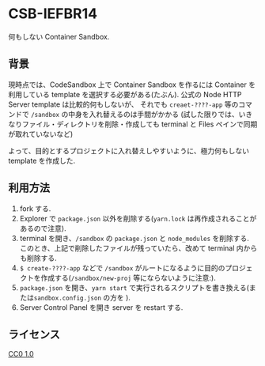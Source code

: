 # CSB-IEFBR14

何もしない Container Sandbox.

## 背景

現時点では、CodeSandbox 上で Container Sandbox を作るには
Container を利用している template を選択する必要がある(たぶん).
公式の Node HTTP Server template は比較的何もしないが、
それでも `creaet-????-app` 等のコマンドで `/sandbox` の中身を入れ替えるのは手間がかかる
(試した限りでは、いきなりファイル・ディレクトリを削除・作成しても
terminal と Files ペインで同期が取れていないなど)

よって、目的とするプロジェクトに入れ替えしやすいように、極力何もしない
template を作成した.

## 利用方法

1. fork する.
1. Explorer で `package.json` 以外を削除する(`yarn.lock` は再作成されることがあるので注意).
1. terminal を開き、`/sandbox` の `package.json` と `node_modules` を削除する.
   このとき、上記で削除したファイルが残っていたら、改めて terminal 内からも削除する.
1. `$ create-????-app` などで `/sandbox` がルートになるように目的のプロジェクトを作成する(`/sandbox/new-proj` 等にならないように注意:).
1. `package.json` を開き、`yarn start` で実行されるスクリプトを書き換える(または`sandbox.config.json` の方を
   ).
1. Server Control Panel を開き server を restart する.

## ライセンス

[CC0 1.0](http://creativecommons.org/publicdomain/zero/1.0/deed.ja)

